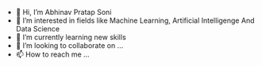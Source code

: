- 👋 Hi, I’m Abhinav Pratap Soni
- 👀 I’m interested in fields like Machine Learning, Artificial Intelligenge And Data Science
- 🌱 I’m currently learning new skills
- 💞️ I’m looking to collaborate on ...
- 📫 How to reach me ...

<!---
Abhiraj25052002/Abhiraj25052002 is a ✨ special ✨ repository because its `README.md` (this file) appears on your GitHub profile.
You can click the Preview link to take a look at your changes.
--->
